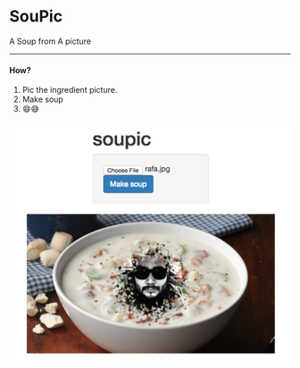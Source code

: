 # SouPic

A Soup from A picture

----
#### How?
1. Pic the ingredient picture.
2. Make soup
3. 😄😅

![Soup of Me!](https://github.com/rapala61/soupic/blob/master/public/img/rafa-soup.png?raw=true "Rafa's Soup")
